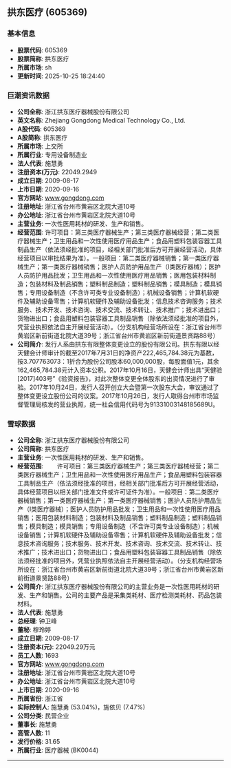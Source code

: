 ## 拱东医疗 (605369)

### 基本信息

- **股票代码**: 605369
- **股票简称**: 拱东医疗
- **所属市场**: sh
- **更新时间**: 2025-10-25 18:24:40

### 巨潮资讯数据

- **公司全称**: 浙江拱东医疗器械股份有限公司
- **英文名称**: Zhejiang Gongdong Medical Technology Co., Ltd.
- **A股代码**: 605369
- **A股简称**: 拱东医疗
- **所属市场**: 上交所
- **所属行业**: 专用设备制造业
- **法人代表**: 施慧勇
- **注册资本(万元)**: 22049.2949
- **成立日期**: 2009-08-17
- **上市日期**: 2020-09-16
- **官方网站**: www.gongdong.com
- **注册地址**: 浙江省台州市黄岩区北院大道10号
- **办公地址**: 浙江省台州市黄岩区北院大道10号
- **主营业务**: 一次性医用耗材的研发、生产和销售。
- **经营范围**: 许可项目：第三类医疗器械生产；第三类医疗器械经营；第二类医疗器械生产；卫生用品和一次性使用医疗用品生产；食品用塑料包装容器工具制品生产（依法须经批准的项目，经相关部门批准后方可开展经营活动，具体经营项目以审批结果为准）。一般项目：第二类医疗器械销售；第一类医疗器械生产；第一类医疗器械销售；医护人员防护用品生产（Ⅰ类医疗器械）；医护人员防护用品批发；卫生用品和一次性使用医疗用品销售；医用包装材料制造；包装材料及制品销售；塑料制品制造；塑料制品销售；模具制造；模具销售；专用设备制造（不含许可类专业设备制造）；机械设备销售；计算机软硬件及辅助设备零售；计算机软硬件及辅助设备批发；信息技术咨询服务；技术服务、技术开发、技术咨询、技术交流、技术转让、技术推广；技术进出口；货物进出口；食品用塑料包装容器工具制品销售（除依法须经批准的项目外，凭营业执照依法自主开展经营活动）。（分支机构经营场所设在：浙江省台州市黄岩区新前街道北院大道39号；浙江省台州市黄岩区新前街道景贤路88号）
- **公司简介**: 发行人系由拱东有限整体变更设立的股份有限公司。拱东有限以经天健会计师审计的截至2017年7月31日的净资产222,465,784.38元为基数，按3.707763073：1折合为股份公司股本60,000,000股，每股面值1元，其余162,465,784.38元计入资本公积。2017年10月16日，天健会计师出具“天健验[2017]403号”《验资报告》，对此次整体变更全体股东的出资情况进行了审验。2017年10月24日，发行人召开创立大会暨第一次股东大会，审议通过了整体变更设立股份公司的议案。2017年10月26日，发行人取得台州市市场监督管理局核发的营业执照，统一社会信用代码号为91331003148185689U。

### 雪球数据

- **公司全称**: 浙江拱东医疗器械股份有限公司
- **公司简称**: 拱东医疗
- **主营业务**: 一次性医用耗材的研发、生产和销售。
- **经营范围**: 　　许可项目：第三类医疗器械生产；第三类医疗器械经营；第二类医疗器械生产；卫生用品和一次性使用医疗用品生产；食品用塑料包装容器工具制品生产（依法须经批准的项目，经相关部门批准后方可开展经营活动，具体经营项目以相关部门批准文件或许可证件为准）。一般项目：第二类医疗器械销售；第一类医疗器械生产；第一类医疗器械销售；医护人员防护用品生产（Ⅰ类医疗器械）；医护人员防护用品批发；卫生用品和一次性使用医疗用品销售；医用包装材料制造；包装材料及制品销售；塑料制品制造；塑料制品销售；模具制造；模具销售；专用设备制造（不含许可类专业设备制造）；机械设备销售；计算机软硬件及辅助设备零售；计算机软硬件及辅助设备批发；信息技术咨询服务；技术服务、技术开发、技术咨询、技术交流、技术转让、技术推广；技术进出口；货物进出口；食品用塑料包装容器工具制品销售（除依法须经批准的项目外，凭营业执照依法自主开展经营活动）。（分支机构经营场所设在：浙江省台州市黄岩区新前街道北院大道39号；浙江省台州市黄岩区新前街道景贤路88号）
- **公司简介**: 浙江拱东医疗器械股份有限公司的主营业务是一次性医用耗材的研发、生产和销售。公司的主要产品是采集类耗材、医疗检测类耗材、药品包装材料。
- **法人代表**: 施慧勇
- **总经理**: 钟卫峰
- **董秘**: 穆玲婷
- **成立日期**: 2009-08-17
- **注册资本(元)**: 22049.29万元
- **员工人数**: 1693
- **官方网站**: www.gongdong.com
- **注册地址**: 浙江省台州市黄岩区北院大道10号
- **办公地址**: 浙江省台州市黄岩区北院大道10号
- **上市日期**: 2020-09-16
- **所属省份**: 浙江省
- **实际控制人**: 施慧勇 (53.04%)，施依贝 (7.47%)
- **公司分类**: 民营企业
- **董事长**: 施慧勇
- **高管人数**: 11
- **发行价格**: 31.65
- **所属行业**: 医疗器械 (BK0044)

---